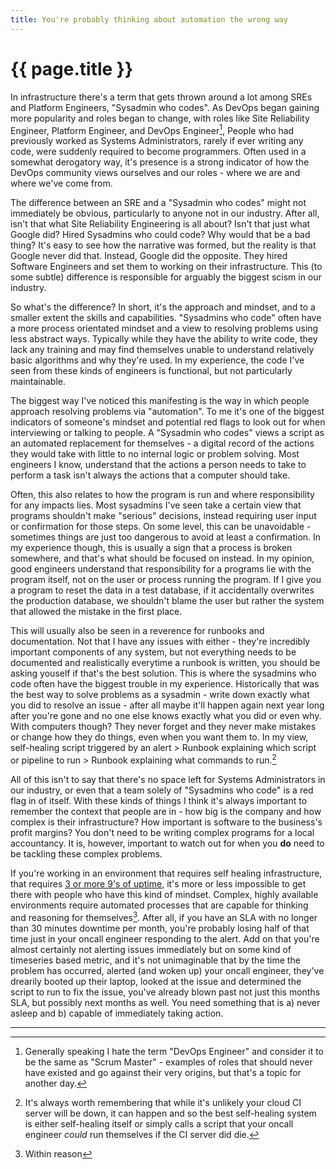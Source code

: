 ```yaml
---
title: You're probably thinking about automation the wrong way
---
```

# {{ page.title }}
<!-- {: #blog-header} -->

In infrastructure there's a term that gets thrown around a lot among SREs and Platform Engineers, "Sysadmin who codes". As DevOps began gaining more popularity and roles began to change, with roles like Site Reliability Engineer, Platform Engineer, and DevOps Engineer[^1], People who had previously worked as Systems Administrators, rarely if ever writing any code, were suddenly required to become programmers. Often used in a somewhat derogatory way, it's presence is a strong indicator of how the DevOps community views ourselves and our roles - where we are and where we've come from.

The difference between an SRE and a "Sysadmin who codes" might not immediately be obvious, particularly to anyone not in our industry. After all, isn't that what Site Reliability Engineering is all about? Isn't that just what Google did? Hired Sysadmins who could code? Why would that be a bad thing? It's easy to see how the narrative was formed, but the reality is that Google never did that. Instead, Google did the opposite. They hired Software Engineers and set them to working on their infrastructure. This (to some subtle) difference is responsible for arguably the biggest scism in our industry.

So what's the difference? In short, it's the approach and mindset, and to a smaller extent the skills and capabilities. "Sysadmins who code" often have a more process orientated mindset and a view to resolving problems using less abstract ways. Typically while they have the ability to write code, they lack any training and may find themselves unable to understand relatively basic algorithms and why they're used. In my experience, the code I've seen from these kinds of engineers is functional, but not particularly maintainable.

The biggest way I've noticed this manifesting is the way in which people approach resolving problems via "automation". To me it's one of the biggest indicators of someone's mindset and potential red flags to look out for when interviewing or talking to people. A "Sysadmin who codes" views a script as an automated replacement for themselves - a digital record of the actions they would take with little to no internal logic or problem solving. Most engineers I know, understand that the actions a person needs to take to perform a task isn't always the actions that a computer should take.

Often, this also relates to how the program is run and where responsibility for any impacts lies. Most sysadmins I've seen take a certain view that programs shouldn't make "serious" decisions, instead requiring user input or confirmation for those steps. On some level, this can be unavoidable - sometimes things are just too dangerous to avoid at least a confirmation. In my experience though, this is usually a sign that a process is broken somewhere, and that's what should be focused on instead. In my opinion, good engineers understand that responsibility for a programs lie with the program itself, not on the user or process running the program. If I give you a program to reset the data in a test database, if it accidentally overwrites the production database, we shouldn't blame the user but rather the system that allowed the mistake in the first place.

This will usually also be seen in a reverence for runbooks and documentation. Not that I have any issues with either - they're incredibly important components of any system, but not everything needs to be documented and realistically everytime a runbook is written, you should be asking youself if that's the best solution. This is where the sysadmins who code often have the biggest trouble in my experience. Historically that was the best way to solve problems as a sysadmin - write down exactly what you did to resolve an issue - after all maybe it'll happen again next year long after you're gone and no one else knows exactly what you did or even why. With computers though? They never forget and they never make mistakes or change how they do things, even when you want them to. In my view, self-healing script triggered by an alert > Runbook explaining which script or pipeline to run > Runbook explaining what commands to run.[^2]

All of this isn't to say that there's no space left for Systems Administrators in our industry, or even that a team solely of "Sysadmins who code" is a red flag in of itself. With these kinds of things I think it's always important to remember the context that people are in - how big is the company and how complex is their infrastructure? How important is software to the business's profit margins? You don't need to be writing complex programs for a local accountancy. It is, however, important to watch out for when you **do** need to be tackling these complex problems.

If you're working in an environment that requires self healing infrastructure, that requires [3 or more 9's of uptime](uptime.is/three-nines), it's more or less impossible to get there with people who have this kind of mindset. Complex, highly available environments require automated processes that are capable for thinking and reasoning for themselves[^3]. After all, if you have an SLA with no longer than 30 minutes downtime per month, you're probably losing half of that time just in your oncall engineer responding to the alert. Add on that you're almost certainly not alerting issues immediately but on some kind of timeseries based metric, and it's not unimaginable that by the time the problem has occurred, alerted (and woken up) your oncall engineer, they've drearily booted up their laptop, looked at the issue and determined the script to run to fix the issue, you've already blown past not just this months SLA, but possibly next months as well. You need something that is a) never asleep and b) capable of immediately taking action.

---

[^1]: Generally speaking I hate the term "DevOps Engineer" and consider it to be the same as "Scrum Master" - examples of roles that should never have existed and go against their very origins, but that's a topic for another day.
[^2]: It's always worth remembering that while it's unlikely your cloud CI server will be down, it can happen and so the best self-healing system is either self-healing itself or simply calls a script that your oncall engineer *could* run themselves if the CI server did die.
[^3]: Within reason
